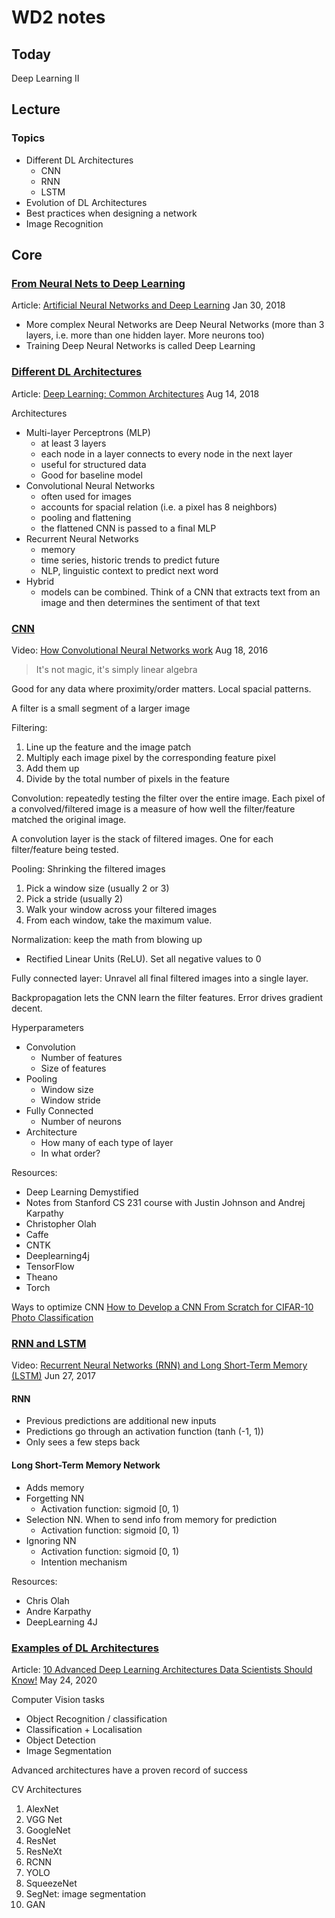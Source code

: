 # WD2 notes

## Today

Deep Learning II

## Lecture

### Topics

- Different DL Architectures
  - CNN
  - RNN
  - LSTM
- Evolution of DL Architectures
- Best practices when designing a network
- Image Recognition

## Core

### [From Neural Nets to Deep Learning](https://data.compass.lighthouselabs.ca/days/w08d2/activities/693)

Article: [Artificial Neural Networks and Deep Learning](https://becominghuman.ai/artificial-neural-networks-and-deep-learning-a3c9136f2137) Jan 30, 2018

- More complex Neural Networks are Deep Neural Networks (more than 3 layers, i.e. more than one hidden layer. More neurons too)
- Training Deep Neural Networks is called Deep Learning

### [Different DL Architectures](https://data.compass.lighthouselabs.ca/days/w08d2/activities/694)

Article: [Deep Learning: Common Architectures](https://srnghn.medium.com/deep-learning-common-architectures-6071d47cb383) Aug 14, 2018

Architectures

- Multi-layer Perceptrons (MLP)
  - at least 3 layers
  - each node in a layer connects to every node in the next layer
  - useful for structured data
  - Good for baseline model
- Convolutional Neural Networks
  - often used for images
  - accounts for spacial relation (i.e. a pixel has 8 neighbors)
  - pooling and flattening
  - the flattened CNN is passed to a final MLP
- Recurrent Neural Networks
  - memory
  - time series, historic trends to predict future
  - NLP, linguistic context to predict next word
- Hybrid
  - models can be combined. Think of a CNN that extracts text from an image and then determines the sentiment of that text

### [CNN](https://data.compass.lighthouselabs.ca/days/w08d2/activities/695)

Video: [How Convolutional Neural Networks work](https://www.youtube.com/watch?v=FmpDIaiMIeA) Aug 18, 2016

>It's not magic, it's simply linear algebra

Good for any data where proximity/order matters. Local spacial patterns.

A filter is a small segment of a larger image

Filtering:

1. Line up the feature and the image patch
2. Multiply each image pixel by the corresponding feature pixel
3. Add them up
4. Divide by the total number of pixels in the feature

Convolution: repeatedly testing the filter over the entire image. Each pixel of a convolved/filtered image is a measure of how well the filter/feature matched the original image.

A convolution layer is the stack of filtered images. One for each filter/feature being tested.

Pooling: Shrinking the filtered images

1. Pick a window size (usually 2 or 3)
2. Pick a stride (usually 2)
3. Walk  your window across your filtered images
4. From each window, take the maximum value.

Normalization: keep the math from blowing up

- Rectified Linear Units (ReLU). Set all negative values to 0

Fully connected layer: Unravel all final filtered images into a single layer.

Backpropagation lets the CNN learn the filter features. Error drives gradient decent.

Hyperparameters

- Convolution
  - Number of features
  - Size of features
- Pooling
  - Window size
  - Window stride
- Fully Connected
  - Number of neurons
- Architecture
  - How many of each type of layer
  - In what order?

Resources:

- Deep Learning Demystified
- Notes from Stanford CS 231 course with Justin Johnson and Andrej Karpathy
- Christopher Olah
- Caffe
- CNTK
- Deeplearning4j
- TensorFlow
- Theano
- Torch

Ways to optimize CNN
[How to Develop a CNN From Scratch for CIFAR-10 Photo Classification](https://machinelearningmastery.com/how-to-develop-a-cnn-from-scratch-for-cifar-10-photo-classification/)

### [RNN and LSTM](https://data.compass.lighthouselabs.ca/days/w08d2/activities/698)

Video: [Recurrent Neural Networks (RNN) and Long Short-Term Memory (LSTM)](https://www.youtube.com/watch?v=WCUNPb-5EYI) Jun 27, 2017

#### RNN

- Previous predictions are additional new inputs
- Predictions go through an activation function (tanh (-1, 1))
- Only sees a few steps back

#### Long Short-Term Memory Network

- Adds memory
- Forgetting NN
  - Activation function: sigmoid [0, 1)
- Selection NN. When to send info from memory for prediction
  - Activation function: sigmoid [0, 1)
- Ignoring NN
  - Activation function: sigmoid [0, 1)
  - Intention mechanism

Resources:

- Chris Olah
- Andre Karpathy
- DeepLearning 4J

### [Examples of DL Architectures](https://data.compass.lighthouselabs.ca/813f8fcb-7b18-4bab-8613-3634ba35518e)

Article: [10 Advanced Deep Learning Architectures Data Scientists Should Know!](https://www.analyticsvidhya.com/blog/2017/08/10-advanced-deep-learning-architectures-data-scientists/) May 24, 2020

Computer Vision tasks

- Object Recognition / classification
- Classification + Localisation
- Object Detection
- Image Segmentation

Advanced architectures have a proven record of success

CV Architectures

1. AlexNet
2. VGG Net
3. GoogleNet
4. ResNet
5. ResNeXt
6. RCNN
7. YOLO
8. SqueezeNet
9. SegNet: image segmentation
10. GAN